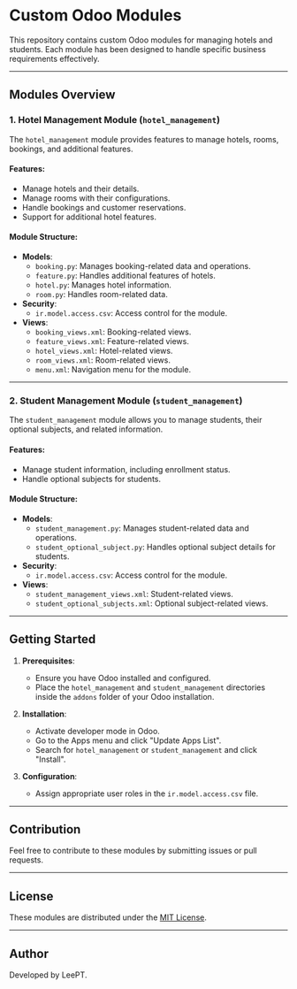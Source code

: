 # Custom Odoo Modules

This repository contains custom Odoo modules for managing hotels and students. Each module has been designed to handle specific business requirements effectively.

---

## Modules Overview

### 1. Hotel Management Module (`hotel_management`)
The `hotel_management` module provides features to manage hotels, rooms, bookings, and additional features.

#### Features:
- Manage hotels and their details.
- Manage rooms with their configurations.
- Handle bookings and customer reservations.
- Support for additional hotel features.

#### Module Structure:
- **Models**:
  - `booking.py`: Manages booking-related data and operations.
  - `feature.py`: Handles additional features of hotels.
  - `hotel.py`: Manages hotel information.
  - `room.py`: Handles room-related data.
- **Security**:
  - `ir.model.access.csv`: Access control for the module.
- **Views**:
  - `booking_views.xml`: Booking-related views.
  - `feature_views.xml`: Feature-related views.
  - `hotel_views.xml`: Hotel-related views.
  - `room_views.xml`: Room-related views.
  - `menu.xml`: Navigation menu for the module.

---

### 2. Student Management Module (`student_management`)
The `student_management` module allows you to manage students, their optional subjects, and related information.

#### Features:
- Manage student information, including enrollment status.
- Handle optional subjects for students.

#### Module Structure:
- **Models**:
  - `student_management.py`: Manages student-related data and operations.
  - `student_optional_subject.py`: Handles optional subject details for students.
- **Security**:
  - `ir.model.access.csv`: Access control for the module.
- **Views**:
  - `student_management_views.xml`: Student-related views.
  - `student_optional_subjects.xml`: Optional subject-related views.

---

## Getting Started

1. **Prerequisites**:
   - Ensure you have Odoo installed and configured.
   - Place the `hotel_management` and `student_management` directories inside the `addons` folder of your Odoo installation.

2. **Installation**:
   - Activate developer mode in Odoo.
   - Go to the Apps menu and click "Update Apps List".
   - Search for `hotel_management` or `student_management` and click "Install".

3. **Configuration**:
   - Assign appropriate user roles in the `ir.model.access.csv` file.

---

## Contribution

Feel free to contribute to these modules by submitting issues or pull requests.

---

## License

These modules are distributed under the [MIT License](https://opensource.org/licenses/MIT).

---

## Author

Developed by LeePT.

